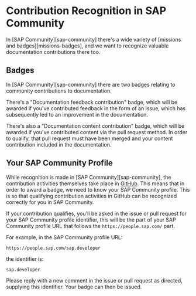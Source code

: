# Contribution Recognition in SAP Community

In [SAP Community][sap-community] there's a wide variety of [missions and badges][missions-badges], and we want to recognize valuable documentation contributions there too.

## Badges

In [SAP Community][sap-community] there are two badges relating to community contributions to documentation.

There's a "Documentation feedback contribution" badge, which will be awarded if you've contributed feedback in the form of an issue, which has subsequently led to an improvement in the documentation.

There's also a "Documentation content contribution" badge, which will be awarded if you've contributed content via the pull request method. In order to qualify, that pull request must have been merged and your content contribution included in the documentation.

## Your SAP Community Profile

While recognition is made in [SAP Community][sap-community], the contribution activities themselves take place in [GitHub](https://github.com/SAP-docs). This means that in order to award a badge, we need to know your SAP Community profile. This is so that qualifying contribution activities in GitHub can be recognized correctly for you in SAP Community.

If your contribution qualifies, you'll be asked in the issue or pull request for your SAP Community profile identifier, this will be the part of your SAP Community profile URL that follows the `https://people.sap.com/` part.

For example, in the SAP Community profile URL:

`https://people.sap.com/sap.developer`

the identifier is:

`sap.developer`

Please reply with a new comment in the issue or pull request as directed, supplying this identifier. Your badge can then be issued.

